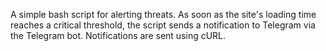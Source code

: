 A simple bash script for alerting threats. 
As soon as the site's loading time reaches a critical threshold, the script sends a notification to Telegram via the Telegram bot. 
Notifications are sent using cURL.
